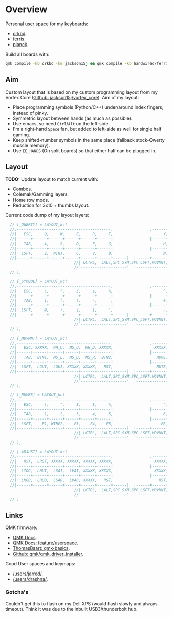 Overview
========

Personal user space for my keyboards:

* [crkbd].
* [ferris].
* [planck].

Build all boards with:

```bash
qmk compile -kb crkbd -km jackson15j && qmk compile -kb handwired/ferris -km jackson15j && qmk compile -kb planck/rev6 -km jackson15j
```

Aim
---

Custom layout that is based on my custom programming layout from my Vortex
Core ([Github: jackson15j/vortex_core]). Aim of my layout:

* Place programming symbols (Python/C++) under/around index fingers, instead of
  pinky.
* Symmetric layout between hands (as much as possible).
* Use emacs, so need `Ctrl`/`Alt` on the left-side.
* I'm a right-hand `Space` fan, but added to left-side as well for single half
  gaming.
* Keep shifted-number symbols in the same place (fallback stock-Qwerty muscle
  memory).
* Use `EE_HANDS` (On split boards) so that either half can be plugged in.

Layout
------

**TODO:** Update layout to match current with:

* Combos.
* Colemak/Gamming layers.
* Home row mods.
* Reduction for 3x10 + thumbs layout.

Current code dump of my layout layers:

```cpp
  // [_QWERTY] = LAYOUT_kc(
  //,-----------------------------------------.                ,-----------------------------------------.
  //|   ESC,     Q,     W,     E,     R,     T,                      Y,     U,     I,     O,     P,  BSPC,
  //|------+------+------+------+------+------|                |------+------+------+------+------+------|
  //|   TAB,     A,     S,     D,     F,     G,                      H,     J,     K,     L,     ;,   ENT,
  //|------+------+------+------+------+------|                |------+------+------+------+------+------|
  //|  LSFT,     Z,  WINX,     C,     V,     B,                      N,     M,     ,,     .,     /,  RSFT,
  //|------+------+------+------+------+------+------|  |------+------+------+------+------+------+------|
                              //| LCTRL,  LALT,SPC_SYM,SPC_LSFT,MOVMNT, NUMBS
                              //`--------------------'  `--------------------'
  // ),

  // [_SYMBOL] = LAYOUT_kc(
  //,-----------------------------------------.                ,-----------------------------------------.
  //|   ESC,     !,     ",     £,     $,     %,                      ^,     &,     *,     (,     ),   DEL,
  //|------+------+------+------+------+------|                |------+------+------+------+------+------|
  //|   TAB,     {,     [,     (,     -,     `,                      #,     _,     ),     ],     },   ENT,
  //|------+------+------+------+------+------|                |------+------+------+------+------+------|
  //|  LSFT,     @,     +,     \,     |,     ',                      ~,     /,     =,     ?,     /,  RSFT,
  //|------+------+------+------+------+------+------|  |------+------+------+------+------+------+------|
                              //| LCTRL,  LALT,SPC_SYM,SPC_LSFT,MOVMNT, NUMBS
                              //`--------------------'  `--------------------'
  // ),

  // [_MOVMNT] = LAYOUT_kc(
  //,-----------------------------------------.                ,-----------------------------------------.
  //|   ESC, XXXXX,  WH_U,  MS_U,  WH_D, XXXXX,                  XXXXX,  PGUP,    UP,  PGDN,   DEL,  BSPC,
  //|------+------+------+------+------+------|                |------+------+------+------+------+------|
  //|   TAB,  BTN1,  MS_L,  MS_D,  MS_R,  BTN2,                   HOME,  LEFT,  DOWN,  RGHT,   END,   ENT,
  //|------+------+------+------+------+------|                |------+------+------+------+------+------|
  //|  LSFT,  LGUI,  LGUI, XXXXX, XXXXX,   RST,                   MUTE, VOLD,   VOLU,   INS,  PSCR,  RSFT,
  //|------+------+------+------+------+------+------|  |------+------+------+------+------+------+------|
                              //| LCTRL,  LALT,SPC_SYM,SPC_LSFT,MOVMNT, NUMBS
                              //`--------------------'  `--------------------'
  // ),

  // [_NUMBS] = LAYOUT_kc(
  //,-----------------------------------------.                ,-----------------------------------------.
  //|   ESC,     !,     ",     £,     $,     %,                      ^,     &,     *,     (,     ),  BSPC,
  //|------+------+------+------+------+------|                |------+------+------+------+------+------|
  //|   TAB,     1,     2,     3,     4,     5,                      6,     7,     8,     9,     0,   ENT,
  //|------+------+------+------+------+------|                |------+------+------+------+------+------|
  //|  LSFT,    F1, WINF2,    F3,    F4,    F5,                     F6,    F7,    F8,     .,   F12,  RSFT,
  //|------+------+------+------+------+------+------|  |------+------+------+------+------+------+------|
                              //| LCTRL,  LALT,SPC_SYM,SPC_LSFT,MOVMNT, NUMBS
                              //`--------------------'  `--------------------'
  // ),

  // [_ADJUST] = LAYOUT_kc(
  //,-----------------------------------------.                ,-----------------------------------------.
  //|   RST,  LRST, XXXXX, XXXXX, XXXXX, XXXXX,                  XXXXX, XXXXX, XXXXX, XXXXX, XXXXX, XXXXX,
  //|------+------+------+------+------+------|                |------+------+------+------+------+------|
  //|  LTOG,  LHUI,  LSAI,  LVAI, XXXXX, XXXXX,                  XXXXX, XXXXX, XXXXX, XXXXX, XXXXX, XXXXX,
  //|------+------+------+------+------+------|                |------+------+------+------+------+------|
  //|  LMOD,  LHUD,  LSAD,  LVAD, XXXXX,   RST,                    RST, XXXXX, XXXXX, XXXXX, XXXXX, XXXXX,
  //|------+------+------+------+------+------+------|  |------+------+------+------+------+------+------|
                              //| LCTRL,  LALT,SPC_SYM,SPC_LSFT,MOVMNT, NUMBS
                              //`--------------------'  `--------------------'
  // )
```

Links
-----

QMK firmware:

* [QMK Docs].
* [QMK Docs: feature/userspace].
* [ThomasBaart: qmk-basics].
* [Github: qmk/qmk_driver_installer].

Good User spaces and keymaps:

* [/users/jarred/].
* [/users/drashna/].

### Gotcha's

Couldn't get this to flash on my Dell XPS (would flash slowly and always
timeout). Think it was due to the inbuilt USB3/thunderbolt hub.


[QMK Docs]: https://docs.qmk.fm/
[QMK Docs: feature/userspace]: https://docs.qmk.fm/#/feature_userspace
[ThomasBaart: qmk-basics]: https://thomasbaart.nl/category/mechanical-keyboards/firmware/qmk/qmk-basics/
[Github: qmk/qmk_driver_installer]: https://github.com/qmk/qmk_driver_installer
[Github: jackson15j/vortex_core]: https://github.com/jackson15j/vortex_core

[crkbd]: ../../keyboards/crkbd/keymaps/jackson15j/
[ferris]: ../../keyboards/handwired/ferris/keymaps/jackson15j/
[planck]: ../../keyboards/planck/keymaps/jackson15j/
[/users/jarred/]: ../jarred/
[/users/drashna/]: ../drashna/
